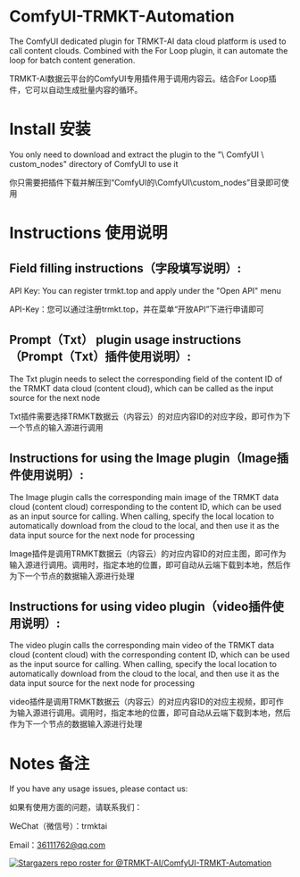 # ComfyUI-TRMKT-Automation

The ComfyUI dedicated plugin for TRMKT-AI data cloud platform is used to call content clouds. Combined with the For Loop plugin, it can automate the loop for batch content generation.

TRMKT-AI数据云平台的ComfyUI专用插件用于调用内容云。结合For Loop插件，它可以自动生成批量内容的循环。

# Install 安装

You only need to download and extract the plugin to the "\ ComfyUI \ custom_nodes" directory of ComfyUI to use it

你只需要把插件下载并解压到“ComfyUI的\ComfyUI\custom_nodes”目录即可使用

# Instructions 使用说明

## Field filling instructions（字段填写说明）:
API Key: You can register trmkt.top and apply under the "Open API" menu

API-Key：您可以通过注册trmkt.top，并在菜单“开放API”下进行申请即可

## Prompt（Txt） plugin usage instructions（Prompt（Txt）插件使用说明）:
The Txt plugin needs to select the corresponding field of the content ID of the TRMKT data cloud (content cloud), which can be called as the input source for the next node

Txt插件需要选择TRMKT数据云（内容云）的对应内容ID的对应字段，即可作为下一个节点的输入源进行调用

## Instructions for using the Image plugin（Image插件使用说明）:
The Image plugin calls the corresponding main image of the TRMKT data cloud (content cloud) corresponding to the content ID, which can be used as an input source for calling. When calling, specify the local location to automatically download from the cloud to the local, and then use it as the data input source for the next node for processing

Image插件是调用TRMKT数据云（内容云）的对应内容ID的对应主图，即可作为输入源进行调用。调用时，指定本地的位置，即可自动从云端下载到本地，然后作为下一个节点的数据输入源进行处理

## Instructions for using video plugin（video插件使用说明）:
The video plugin calls the corresponding main video of the TRMKT data cloud (content cloud) with the corresponding content ID, which can be used as the input source for calling. When calling, specify the local location to automatically download from the cloud to the local, and then use it as the data input source for the next node for processing

video插件是调用TRMKT数据云（内容云）的对应内容ID的对应主视频，即可作为输入源进行调用。调用时，指定本地的位置，即可自动从云端下载到本地，然后作为下一个节点的数据输入源进行处理

# Notes 备注
If you have any usage issues, please contact us:

如果有使用方面的问题，请联系我们：

WeChat（微信号）：trmktai

Email：36111762@qq.com

[![Stargazers repo roster for @TRMKT-AI/ComfyUI-TRMKT-Automation](https://reporoster.com/stars/TRMKT-AI/ComfyUI-TRMKT-Automation)](https://github.com/TRMKT-AI/ComfyUI-TRMKT-Automation/stargazers)
